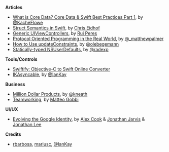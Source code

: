 **Articles**

* [What is Core Data? Core Data & Swift Best Practices Part 1](https://garglingwithrazorblades.wordpress.com/2015/08/27/36/), by [@KacheFlowe](https://twitter.com/KacheFlowe)
* [Struct Semantics in Swift](http://chris.eidhof.nl/posts/struct-semantics-in-swift.html), by [Chris Eidhof](https://twitter.com/chriseidhof)
* [Generic UIViewControllers](http://codeplease.io/2015/08/28/generic-uiviewcontrollers/), by [Rui Peres](https://twitter.com/ruiaaperes)
* [Protocol Oriented Programming in the Real World](http://matthewpalmer.net/blog/2015/08/30/protocol-oriented-programming-in-the-real-world/), by [@_matthewpalmer](https://twitter.com/_matthewpalmer)
* [How to Use updateConstraints](http://oleb.net/blog/2015/08/how-to-use-updateconstraints/), by [@olebegemann](https://twitter.com/olebegemann)
* [Statically-typed NSUserDefaults](http://radex.io/swift/nsuserdefaults/static/), by [@radexp](https://twitter.com/radexp)

**Tools/Controls**

* [Swiftify: Objective-C to Swift Online Converter](http://objectivec2swift.net/#/converter)
* [IKAsyncable](https://github.com/IanKeen/IKAsyncable), by [@IanKay](https://twitter.com/IanKay)

**Business**

* [Million Dollar Products](http://warpspire.com/posts/million-dollar-products/), by [@kneath](https://twitter.com/kneath)
* [Teamworking](https://blog.busuu.com/teamworking/), by [Matteo Gobbi](https://twitter.com/matteo_gobbi)


**UI/UX**

* [Evolving the Google Identity](https://design.google.com/articles/evolving-the-google-identity/), by [Alex Cook](https://twitter.com/gethyper) & [Jonathan Jarvis](https://twitter.com/JonathanJarvis) & [Jonathan Lee](https://twitter.com/hifromjonathan)

**Credits**

*  [rbarbosa](https://github.com/rbarbosa), [mariusc](https://github.com/mariusc), [@IanKay](https://twitter.com/IanKay)
